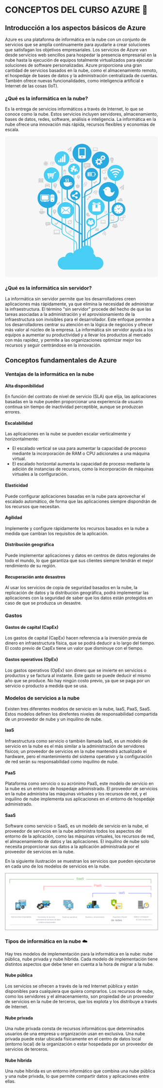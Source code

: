 # CONCEPTOS DEL CURSO AZURE   :notebook:

## Introducción a los aspectos básicos de Azure
Azure es una plataforma de informática en la nube con un conjunto de servicios que se amplía continuamente para ayudarle a crear soluciones que satisfagan los objetivos empresariales. Los servicios de Azure van desde servicios web sencillos para hospedar la presencia empresarial en la nube hasta la ejecución de equipos totalmente virtualizados para ejecutar soluciones de software personalizadas. Azure proporciona una gran cantidad de servicios basados en la nube, como el almacenamiento remoto, el hospedaje de bases de datos y la administración centralizada de cuentas. También ofrece nuevas funcionalidades, como inteligencia artificial e Internet de las cosas (IoT).

### ¿Qué es la informática en la nube? 
Es la entrega de servicios informáticos a través de Internet, lo que se conoce como la nube. Estos servicios incluyen servidores, almacenamiento, bases de datos, redes, software, análisis e inteligencia. La informática en la nube ofrece una innovación más rápida, recursos flexibles y economías de escala.

![Imagen. Nube informática](/nube-informtica.jpg)

### ¿Qué es la informática sin servidor?
La informática sin servidor permite que los desarrolladores creen aplicaciones más rápidamente, ya que elimina la necesidad de administrar la infraestructura.
El término "sin servidor" procede del hecho de que las tareas asociadas a la administración y el aprovisionamiento de la infraestructura son invisibles para el desarrollador. Este enfoque permite a los desarrolladores centrar su atención en la lógica de negocios y ofrecer más valor al núcleo de la empresa. La informática sin servidor ayuda a los equipos a aumentar su productividad y a llevar los productos al mercado con más rapidez, y permite a las organizaciones optimizar mejor los recursos y seguir centrándose en la innovación.

## Conceptos fundamentales de Azure
### Ventajas de la informática en la nube
#### **Alta disponibilidad**
En función del contrato de nivel de servicio (SLA) que elija, las aplicaciones basadas en la nube pueden proporcionar una experiencia de usuario continua sin tiempo de inactividad perceptible, aunque se produzcan errores.

#### **Escalabilidad**
Las aplicaciones en la nube se pueden escalar verticalmente y horizontalmente:
- El escalado vertical se usa para aumentar la capacidad de proceso mediante la incorporación de RAM o CPU adicionales a una máquina virtual.
- El escalado horizontal aumenta la capacidad de proceso mediante la adición de instancias de recursos, como la incorporación de máquinas virtuales a la configuración.

#### **Elasticidad**
Puede configurar aplicaciones basadas en la nube para aprovechar el escalado automático, de forma que las aplicaciones siempre dispondrán de los recursos que necesitan.

#### **Agilidad**
Implemente y configure rápidamente los recursos basados en la nube a medida que cambian los requisitos de la aplicación.

#### **Distribución geográfica**
Puede implementar aplicaciones y datos en centros de datos regionales de todo el mundo, lo que garantiza que sus clientes siempre tendrán el mejor rendimiento de su región.

#### **Recuperación ante desastres**
Al usar los servicios de copia de seguridad basados en la nube, la replicación de datos y la distribución geográfica, podrá implementar las aplicaciones con la seguridad de saber que los datos están protegidos en caso de que se produzca un desastre.

### Gastos
#### **Gastos de capital (CapEx)**
Los gastos de capital (CapEx) hacen referencia a la inversión previa de dinero en infraestructura física, que se podrá deducir a lo largo del tiempo. El costo previo de CapEx tiene un valor que disminuye con el tiempo.
#### **Gastos operativos (OpEx)**
Los gastos operativos (OpEx) son dinero que se invierte en servicios o productos y se factura al instante. Este gasto se puede deducir el mismo año que se produce. No hay ningún costo previo, ya que se paga por un servicio o producto a medida que se usa.

### Modelos de servicios a la nube
Existen tres diferentes modelos de servicio en la nube, IaaS, PaaS, SaaS. Estos modelos definen los direfentes niveles de responsabilidad compartida de un proveedor de nube y un inquilino de nube.
#### **IaaS**
Infraestructura como servicio o también llamada IaaS, es un modelo de servicio en la nube es el más similar a la administración de servidores físicos; un proveedor de servicios en la nube mantendrá actualizado el hardware, pero el mantenimiento del sistema operativo y la configuración de red serán su responsabilidad como inquilino de nube. 
#### **PaaS**
Plataforma como servicio o su acrónimo PaaS, este modelo de servicio en la nube es un entorno de hospedaje administrado. El proveedor de servicios en la nube administra las máquinas virtuales y los recursos de red, y el inquilino de nube implementa sus aplicaciones en el entorno de hospedaje administrado. 
#### **SaaS**
Software como servicio o SaaS, es un modelo de servicio en la nube, el proveedor de servicios en la nube administra todos los aspectos del entorno de la aplicación, como las máquinas virtuales, los recursos de red, el almacenamiento de datos y las aplicaciones. El inquilino de nube solo necesita proporcionar sus datos a la aplicación administrada por el proveedor de servicios en la nube.

En la siguiente ilustración se muestran los servicios que pueden ejecutarse en cada uno de los modelos de servicios en la nube.

![Imagen. IaaS, PaaS, SaaS](iaas-paas-saas-expanded.png)

### Tipos de informática en la nube :cloud:
Hay tres modelos de implementación para la informática en la nube: nube pública, nube privada y nube híbrida. Cada modelo de implementación tiene distintos aspectos que debe tener en cuenta a la hora de migrar a la nube.
#### **Nube pública**
Los servicios se ofrecen a través de la red Internet pública y están disponibles para cualquiera que quiera comprarlos. Los recursos de nube, como los servidores y el almacenamiento, son propiedad de un proveedor de servicios en la nube de terceros, que los explota y los distribuye a través de Internet.
#### **Nube privada**
Una nube privada consta de recursos informáticos que determinados usuarios de una empresa u organización usan en exclusiva. Una nube privada puede estar ubicada físicamente en el centro de datos local (entorno local) de la organización o estar hospedada por un proveedor de servicios de terceros.
#### **Nube híbrida**
Una nube híbrida es un entorno informático que combina una nube pública y una nube privada, lo que permite compartir datos y aplicaciones entre ellas.


